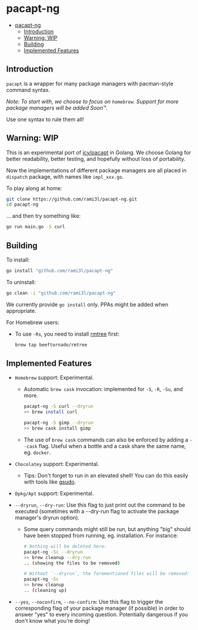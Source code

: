 # pacapt-ng

- [pacapt-ng](#pacapt-ng)
  - [Introduction](#introduction)
  - [Warning: WIP](#warning-wip)
  - [Building](#building)
  - [Implemented Features](#implemented-features)

## Introduction

`pacapt` is a wrapper for many package managers with pacman-style command syntax.

_Note: To start with, we choose to focus on `homebrew`. Support for more package managers will be added Soon™._

Use one syntax to rule them all!

## Warning: WIP

This is an experimental port of [icy/pacapt] in Golang. We choose Golang for better readability, better testing, and hopefully without loss of portability.

Now the implementations of different package managers are all placed in `dispatch` package, with names like `impl_xxx.go`.

To play along at home:

```bash
git clone https://github.com/rami3l/pacapt-ng.git
cd pacapt-ng
```

... and then try something like:

```bash
go run main.go -S curl
```

## Building

To install:

```bash
go install "github.com/rami3l/pacapt-ng"
```

To uninstall:

```bash
go clean -i "github.com/rami3l/pacapt-ng"
```

We currently provide `go install` only.
PPAs might be added when appropriate.

For Homebrew users:

- To use `-Rs`, you need to install [rmtree] first:

    ```bash
    brew tap beeftornado/rmtree
    ```

## Implemented Features

- `Homebrew` support: Experimental.
  
  - Automatic `brew cask` invocation: implemented for `-S`, `-R`, `-Su`, and more.
  
    ```bash
    pacapt-ng -S curl --dryrun
    >> brew install curl

    pacapt-ng -S gimp --dryrun
    >> brew cask install gimp
    ```

  - The use of `brew cask` commands can also be enforced by adding a `--cask` flag. Useful when a bottle and a cask share the same name, eg. `docker`.

- `Chocolatey` support: Experimental.

  - Tips: Don't forget to run in an elevated shell! You can do this easily with tools like [gsudo].

- `Dpkg/Apt` support: Experimental.

- `--dryrun`, `--dry-run`: Use this flag to just print out the command to be executed (sometimes with a --dry-run flag to activate the package manager's dryrun option).

  - Some query commands might still be run, but anything "big" should have been stopped from running, eg. installation. For instance:

    ```bash
    # Nothing will be deleted here:
    pacapt-ng -Sc --dryrun
    >> brew cleanup --dry-run
    .. (showing the files to be removed)

    # Without `--dryrun`, the forementioned files will be removed:
    pacapt-ng -Sc
    >> brew cleanup
    .. (cleaning up)
    ```

- `--yes`, `--noconfirm`, `--no-confirm`: Use this flag to trigger the corresponding flag of your package manager (if possible) in order to answer "yes" to every incoming question. Potentially dangerous if you don't know what you're doing!

[icy/pacapt]: https://github.com/icy/pacapt
[rmtree]: https://github.com/beeftornado/homebrew-rmtree
[gsudo]: https://github.com/gerardog/gsudo
